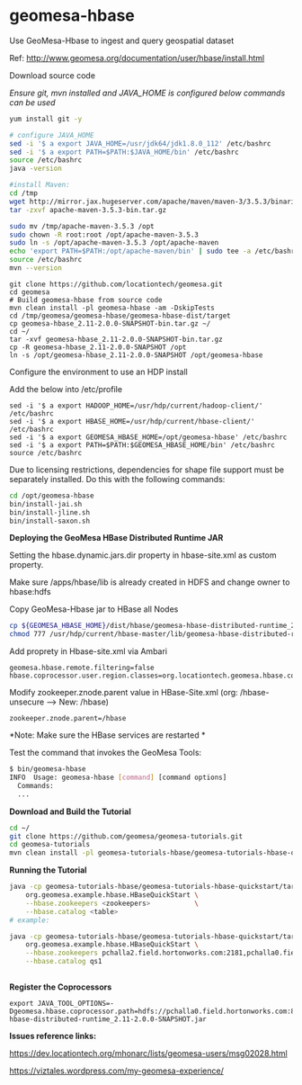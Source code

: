 # geomesa-hbase
Use GeoMesa-Hbase to ingest and query geospatial dataset

Ref: http://www.geomesa.org/documentation/user/hbase/install.html

Download source code

*Ensure git, mvn installed and JAVA_HOME is configured below commands can be used*

```bash
yum install git -y

# configure JAVA_HOME
sed -i '$ a export JAVA_HOME=/usr/jdk64/jdk1.8.0_112' /etc/bashrc
sed -i '$ a export PATH=$PATH:$JAVA_HOME/bin' /etc/bashrc
source /etc/bashrc
java -version

#install Maven:
cd /tmp
wget http://mirror.jax.hugeserver.com/apache/maven/maven-3/3.5.3/binaries/apache-maven-3.5.3-bin.tar.gz
tar -zxvf apache-maven-3.5.3-bin.tar.gz

sudo mv /tmp/apache-maven-3.5.3 /opt
sudo chown -R root:root /opt/apache-maven-3.5.3
sudo ln -s /opt/apache-maven-3.5.3 /opt/apache-maven
echo 'export PATH=$PATH:/opt/apache-maven/bin' | sudo tee -a /etc/bashrc
source /etc/bashrc
mvn --version

``` 


```
git clone https://github.com/locationtech/geomesa.git
cd geomesa
# Build geomesa-hbase from source code
mvn clean install -pl geomesa-hbase -am -DskipTests
cd /tmp/geomesa/geomesa-hbase/geomesa-hbase-dist/target
cp geomesa-hbase_2.11-2.0.0-SNAPSHOT-bin.tar.gz ~/
cd ~/
tar -xvf geomesa-hbase_2.11-2.0.0-SNAPSHOT-bin.tar.gz
cp -R geomesa-hbase_2.11-2.0.0-SNAPSHOT /opt
ln -s /opt/geomesa-hbase_2.11-2.0.0-SNAPSHOT /opt/geomesa-hbase

```

Configure the environment to use an HDP install

Add the below into /etc/profile

```text
sed -i '$ a export HADOOP_HOME=/usr/hdp/current/hadoop-client/' /etc/bashrc
sed -i '$ a export HBASE_HOME=/usr/hdp/current/hbase-client/' /etc/bashrc
sed -i '$ a export GEOMESA_HBASE_HOME=/opt/geomesa-hbase' /etc/bashrc
sed -i '$ a export PATH=$PATH:$GEOMESA_HBASE_HOME/bin' /etc/bashrc
source /etc/bashrc
```

Due to licensing restrictions, dependencies for shape file support must be separately installed. Do this with the following commands:

```bash
cd /opt/geomesa-hbase
bin/install-jai.sh
bin/install-jline.sh
bin/install-saxon.sh
```

**Deploying the GeoMesa HBase Distributed Runtime JAR**

Setting the hbase.dynamic.jars.dir property in hbase-site.xml as custom property. 

Make sure /apps/hbase/lib is already created in HDFS and change owner to hbase:hdfs

Copy GeoMesa-Hbase jar to HBase all Nodes

```bash
cp ${GEOMESA_HBASE_HOME}/dist/hbase/geomesa-hbase-distributed-runtime_2.11-2.0.0-SNAPSHOT.jar /usr/hdp/current/hbase-master/lib
chmod 777 /usr/hdp/current/hbase-master/lib/geomesa-hbase-distributed-runtime_2.11-2.0.0-SNAPSHOT.jar
```

Add proprety in Hbase-site.xml via Ambari

```text
geomesa.hbase.remote.filtering=false
hbase.coprocessor.user.region.classes=org.locationtech.geomesa.hbase.coprocessor.GeoMesaCoprocessor
```

Modify zookeeper.znode.parent value in HBase-Site.xml (org: /hbase-unsecure --> New: /hbase)

```text
zookeeper.znode.parent=/hbase

```
*Note: Make sure the HBase services are restarted *

Test the command that invokes the GeoMesa Tools:

```bash
$ bin/geomesa-hbase
INFO  Usage: geomesa-hbase [command] [command options]
  Commands:
  ...
```

**Download and Build the Tutorial**

```bash
cd ~/
git clone https://github.com/geomesa/geomesa-tutorials.git
cd geomesa-tutorials
mvn clean install -pl geomesa-tutorials-hbase/geomesa-tutorials-hbase-quickstart -am

```
**Running the Tutorial**

```bash
java -cp geomesa-tutorials-hbase/geomesa-tutorials-hbase-quickstart/target/geomesa-tutorials-hbase-quickstart-$VERSION.jar \
    org.geomesa.example.hbase.HBaseQuickStart \
    --hbase.zookeepers <zookeepers>           \
    --hbase.catalog <table>
# example:

java -cp geomesa-tutorials-hbase/geomesa-tutorials-hbase-quickstart/target/geomesa-tutorials-hbase-quickstart-2.0.0-SNAPSHOT.jar \
    org.geomesa.example.hbase.HBaseQuickStart \
    --hbase.zookeepers pchalla2.field.hortonworks.com:2181,pchalla0.field.hortonworks.com:2181,pchalla1.field.hortonworks.com:2181 \
    --hbase.catalog qs1
    
```

**Register the Coprocessors**

```text
export JAVA_TOOL_OPTIONS=-Dgeomesa.hbase.coprocessor.path=hdfs://pchalla0.field.hortonworks.com:8020/apps/hbase/lib/geomesa-hbase-distributed-runtime_2.11-2.0.0-SNAPSHOT.jar
```



**Issues reference links:**

https://dev.locationtech.org/mhonarc/lists/geomesa-users/msg02028.html

https://viztales.wordpress.com/my-geomesa-experience/
